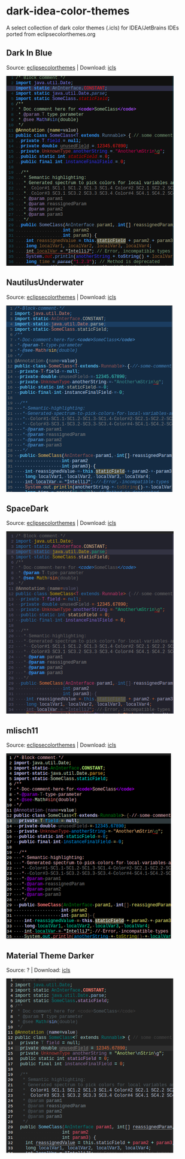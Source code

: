 # dark-idea-color-themes
A select collection of dark color themes (.icls) for IDEA/JetBrains IDEs ported from eclipsecolorthemes.org

## Dark In Blue
Source: [eclipsecolorthemes](http://www.eclipsecolorthemes.org/?view=theme&id=56227) | Download: [icls](https://github.com/nickmcummins/dark-idea-color-themes/raw/master/icls/Dark-In-Blue.png)

![Dark In Blue Screenshot](https://raw.githubusercontent.com/nickmcummins/dark-idea-color-themes/master/screenshots/Dark-In-Blue.png)


## NautilusUnderwater 
Source: [eclipsecolorthemes](http://www.eclipsecolorthemes.org/?view=theme&id=56227) | Download: [icls](https://github.com/nickmcummins/dark-idea-color-themes/raw/master/icls/NautilusUnderwater.icls)

![NautilusUnderwater Screenshot](https://raw.githubusercontent.com/nickmcummins/dark-idea-color-themes/master/screenshots/NautilusUnderwater.png)


## SpaceDark 
Source: [eclipsecolorthemes](http://www.eclipsecolorthemes.org/?view=theme&id=59226) | Download: [icls](https://github.com/nickmcummins/dark-idea-color-themes/raw/master/icls/SpaceDark.icls)

![SpaceDark Screenshot](https://raw.githubusercontent.com/nickmcummins/dark-idea-color-themes/master/screenshots/SpaceDark.png)


## mlisch11 
Source: [eclipsecolorthemes](http://www.eclipsecolorthemes.org/?view=theme&id=58926) | Download: [icls](https://github.com/nickmcummins/dark-idea-color-themes/raw/master/icls/mlisch11.icls)

![mlisch11 Screenshot](https://raw.githubusercontent.com/nickmcummins/dark-idea-color-themes/master/screenshots/mlisch11.png)

## Material Theme Darker 
Source: ? | Download: [icls](https://github.com/nickmcummins/dark-idea-color-themes/raw/master/icls/Material-Theme-Darker.icls)

![Material-Theme-Darker Screenshot](https://raw.githubusercontent.com/nickmcummins/dark-idea-color-themes/master/screenshots/Material-Theme-Darker.png)
